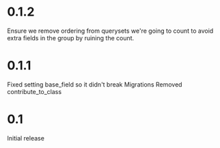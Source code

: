 # 0.1.2

Ensure we remove ordering from querysets we're going to count to avoid extra
fields in the group by ruining the count.

# 0.1.1

Fixed setting base_field so it didn't break Migrations
Removed contribute_to_class

# 0.1

Initial release
